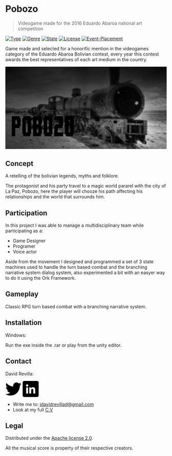 # Pobozo
> Videogame made for the 2016 Eduardo Abaroa national art competition

[![Type](https://img.shields.io/badge/Type-Videogame-yellow.svg)](https://github.com/ZLTM/Taki)
[![Genre](https://img.shields.io/badge/Genre-Narrative-yellowgreen.svg)](https://packagist.org/packages/phpunit/phpunit)
[![State](https://img.shields.io/badge/State-Prototype-orange.svg)](https://packagist.org/packages/phpunit/phpunit)
[![License](https://img.shields.io/badge/License-Apache%20license%202--0-blue.svg)](https://packagist.org/packages/phpunit/phpunit)
[![Event-Placement](https://img.shields.io/badge/Event%20Placement-Honorific%20mention-brightgreen.svg)](https://packagist.org/packages/phpunit/phpunit)



Game made and selected for a honorific mention in the videogames category of the Eduardo Abaroa Bolivian contest, every year this contest awards the best representatives of each art medium in the country.

![](logo-pobozo.jpg)

## Concept

A retelling of the bolivian legends, myths and folklore.

The protagonist and his party travel to a magic world pararel with the city of La Paz, Pobozo, here the player will chooze his path affecting his relationships and the world that surrounds him.

## Participation

In this project I was able to manage a multidisciplinary team while participating as a:

* Game Designer
* Programer
* Voice actor

Aside from the movement I designed and programmed a set of 3 state machines used to handle the turn based combat and the branching narrative system dialog system, also experimented a bit with an easyer way to do it using the Ork Framework.

## Gameplay

Classic RPG turn based combat with a branching narrative system.

## Installation

Windows:

Run the exe inside the .rar or play from the unity editor.

## Contact

David Revilla:

<a href="https://twitter.com/ZLTM_david" target="_blank">
  <img width="50" height="50" border="0" align="center"  src="twitter-logo.jpg"></a>
<a href="https://www.linkedin.com/in/zolutr/" target="_blank">
  <img width="50" height="50" border="0" align="center"  src="linkedin-logo.png"></a>

* Write me to: jdavidrevillad@gmail.com
* Look at my full [C.V](https://drive.google.com/drive/folders/0B9XODKe51qg8aFFXRE9aNE15QWc?usp=sharing)

## Legal

Distributed under the [Apache license 2.0](https://choosealicense.com/licenses/apache-2.0/). 

All the musical score is property of their respective creators.